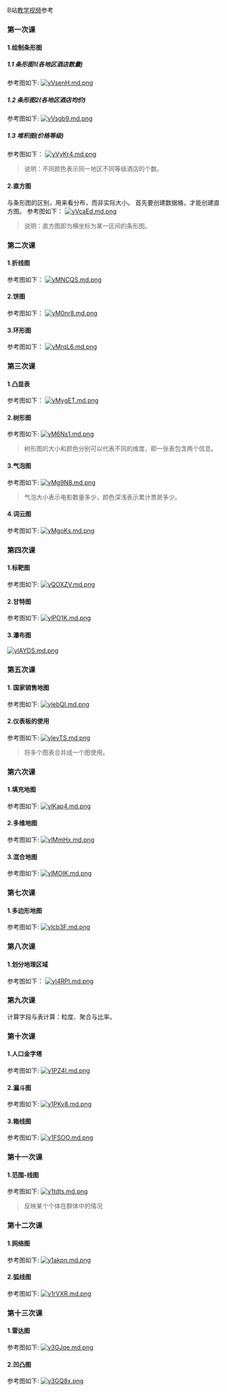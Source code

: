 B站[教学视频](https://www.bilibili.com/video/BV1E4411B7ef)参考
### 第一次课
#### 1.绘制条形图
##### 1.1 条形图1(各地区酒店数量)
参考图如下:
[![yVsenH.md.png](https://s3.ax1x.com/2021/02/01/yVsenH.md.png)](https://imgchr.com/i/yVsenH)
##### 1.2 条形图2(各地区酒店均价)
参考图如下:
[![yVsgb9.md.png](https://s3.ax1x.com/2021/02/01/yVsgb9.md.png)](https://imgchr.com/i/yVsgb9)
##### 1.3 堆积图(价格等级)
参考图如下：
[![yVyKr4.md.png](https://s3.ax1x.com/2021/02/01/yVyKr4.md.png)](https://imgchr.com/i/yVyKr4)
>说明：不同颜色表示同一地区不同等级酒店的个数。
#### 2.直方图
与条形图的区别，用来看分布，而非实际大小。 
首先要创建数据桶，才能创建直方图。
参考图如下：
[![yVcaEd.md.png](https://s3.ax1x.com/2021/02/01/yVcaEd.md.png)](https://imgchr.com/i/yVcaEd)
>说明：直方图即为横坐标为某一区间的条形图。

### 第二次课
#### 1.折线图
参考图如下： 
[![yMNCQS.md.png](https://s3.ax1x.com/2021/02/03/yMNCQS.md.png)](https://imgchr.com/i/yMNCQS)

#### 2.饼图
参考图如下： 
[![yM0nr8.md.png](https://s3.ax1x.com/2021/02/03/yM0nr8.md.png)](https://imgchr.com/i/yM0nr8)
#### 3.环形图
参考图如下： 
[![yMrqL6.md.png](https://s3.ax1x.com/2021/02/03/yMrqL6.md.png)](https://imgchr.com/i/yMrqL6)

### 第三次课
#### 1.凸显表
参考图如下：
[![yMygET.md.png](https://s3.ax1x.com/2021/02/03/yMygET.md.png)](https://imgchr.com/i/yMygET)

#### 2.树形图
参考图如下:
[![yM6Ns1.md.png](https://s3.ax1x.com/2021/02/03/yM6Ns1.md.png)](https://imgchr.com/i/yM6Ns1)
>树形图的大小和颜色分别可以代表不同的维度，即一张表包含两个信息。

#### 3.气泡图
参考图如下:
[![yMg9N8.md.png](https://s3.ax1x.com/2021/02/03/yMg9N8.md.png)](https://imgchr.com/i/yMg9N8)
>气泡大小表示电影数量多少，颜色深浅表示累计票房多少。

#### 4.词云图
参考图如下:
[![yMgoKs.md.png](https://s3.ax1x.com/2021/02/03/yMgoKs.md.png)](https://imgchr.com/i/yMgoKs)

### 第四次课
#### 1.标靶图
参考图如下:
[![yQOXZV.md.png](https://s3.ax1x.com/2021/02/03/yQOXZV.md.png)](https://imgchr.com/i/yQOXZV)
#### 2.甘特图
参考图如下:
[![ylPO1K.md.png](https://s3.ax1x.com/2021/02/03/ylPO1K.md.png)](https://imgchr.com/i/ylPO1K)
#### 3.瀑布图
[![ylAYDS.md.png](https://s3.ax1x.com/2021/02/03/ylAYDS.md.png)](https://imgchr.com/i/ylAYDS)

### 第五次课
#### 1. 国家销售地图
参考图如下:
[![ylebQI.md.png](https://s3.ax1x.com/2021/02/03/ylebQI.md.png)](https://imgchr.com/i/ylebQI)
#### 2.仪表板的使用
参考图如下:
[![ylevTS.md.png](https://s3.ax1x.com/2021/02/03/ylevTS.md.png)](https://imgchr.com/i/ylevTS)
>将多个图表合并成一个图使用。

### 第六次课
#### 1.填充地图
参考图如下:
[![ylKap4.md.png](https://s3.ax1x.com/2021/02/03/ylKap4.md.png)](https://imgchr.com/i/ylKap4)

#### 2.多维地图
参考图如下:
[![ylMmHx.md.png](https://s3.ax1x.com/2021/02/03/ylMmHx.md.png)](https://imgchr.com/i/ylMmHx)

#### 3.混合地图
参考图如下:
[![ylMOIK.md.png](https://s3.ax1x.com/2021/02/03/ylMOIK.md.png)](https://imgchr.com/i/ylMOIK)

### 第七次课
#### 1.多边形地图
参考图如下:
[![ylcb3F.md.png](https://s3.ax1x.com/2021/02/04/ylcb3F.md.png)](https://imgchr.com/i/ylcb3F)

### 第八次课
#### 1.划分地理区域
参考图如下：
[![yl4RPI.md.png](https://s3.ax1x.com/2021/02/04/yl4RPI.md.png)](https://imgchr.com/i/yl4RPI)

### 第九次课
计算字段与表计算：粒度、聚合与比率。

### 第十次课
#### 1.人口金字塔
参考图如下:
[![y1PZ4I.md.png](https://s3.ax1x.com/2021/02/04/y1PZ4I.md.png)](https://imgchr.com/i/y1PZ4I)
#### 2.漏斗图
参考图如下:
[![y1PKv8.md.png](https://s3.ax1x.com/2021/02/04/y1PKv8.md.png)](https://imgchr.com/i/y1PKv8)
#### 3.箱线图
参考图如下:
[![y1FSOO.md.png](https://s3.ax1x.com/2021/02/04/y1FSOO.md.png)](https://imgchr.com/i/y1FSOO)

### 第十一次课
#### 1.范围-线图
参考图如下:
[![y1tdts.md.png](https://s3.ax1x.com/2021/02/04/y1tdts.md.png)](https://imgchr.com/i/y1tdts)
>反映某个个体在群体中的情况
### 第十二次课
#### 1.网络图
参考图如下:
[![y1akpn.md.png](https://s3.ax1x.com/2021/02/04/y1akpn.md.png)](https://imgchr.com/i/y1akpn)

#### 2.弧线图
参考图如下:
[![y1rVXR.md.png](https://s3.ax1x.com/2021/02/04/y1rVXR.md.png)](https://imgchr.com/i/y1rVXR)


### 第十三次课
#### 1.雷达图
参考图如下:
[![y3GJqe.md.png](https://s3.ax1x.com/2021/02/04/y3GJqe.md.png)](https://imgchr.com/i/y3GJqe)
#### 2.凹凸图
参考图如下:
[![y3GQ8x.png](https://s3.ax1x.com/2021/02/04/y3GQ8x.png)](https://imgchr.com/i/y3GQ8x)
